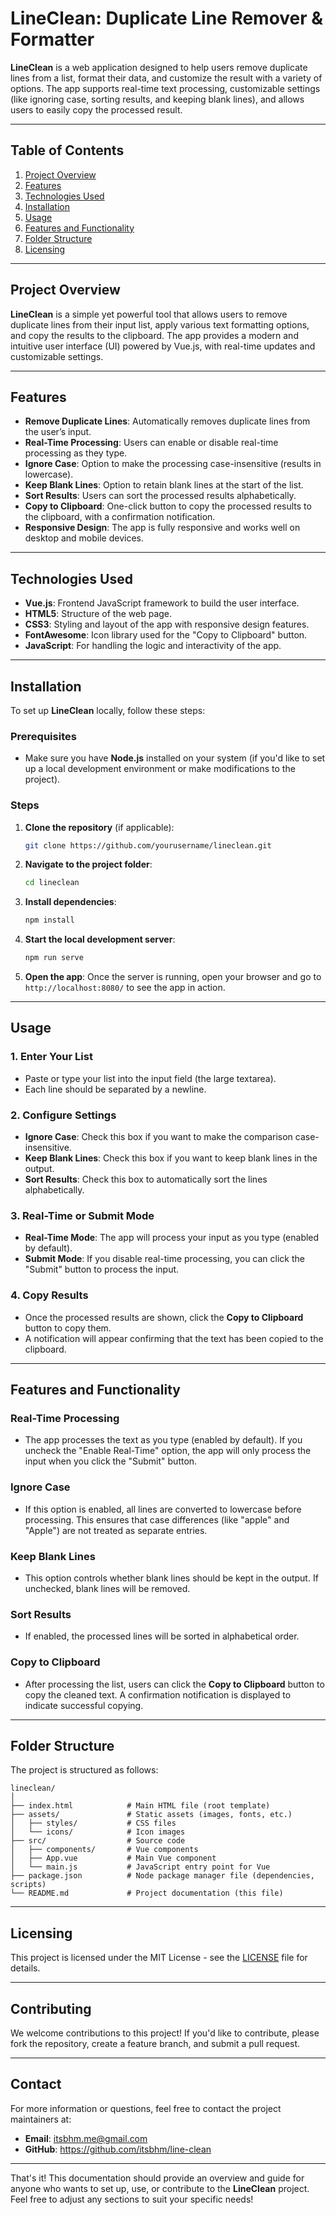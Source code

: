 # **LineClean: Duplicate Line Remover & Formatter**

**LineClean** is a web application designed to help users remove duplicate lines from a list, format their data, and customize the result with a variety of options. The app supports real-time text processing, customizable settings (like ignoring case, sorting results, and keeping blank lines), and allows users to easily copy the processed result.

---

## **Table of Contents**

1. [Project Overview](#project-overview)
2. [Features](#features)
3. [Technologies Used](#technologies-used)
4. [Installation](#installation)
5. [Usage](#usage)
6. [Features and Functionality](#features-and-functionality)
7. [Folder Structure](#folder-structure)
8. [Licensing](#licensing)

---

## **Project Overview**

**LineClean** is a simple yet powerful tool that allows users to remove duplicate lines from their input list, apply various text formatting options, and copy the results to the clipboard. The app provides a modern and intuitive user interface (UI) powered by Vue.js, with real-time updates and customizable settings.

---

## **Features**

- **Remove Duplicate Lines**: Automatically removes duplicate lines from the user’s input.
- **Real-Time Processing**: Users can enable or disable real-time processing as they type.
- **Ignore Case**: Option to make the processing case-insensitive (results in lowercase).
- **Keep Blank Lines**: Option to retain blank lines at the start of the list.
- **Sort Results**: Users can sort the processed results alphabetically.
- **Copy to Clipboard**: One-click button to copy the processed results to the clipboard, with a confirmation notification.
- **Responsive Design**: The app is fully responsive and works well on desktop and mobile devices.

---

## **Technologies Used**

- **Vue.js**: Frontend JavaScript framework to build the user interface.
- **HTML5**: Structure of the web page.
- **CSS3**: Styling and layout of the app with responsive design features.
- **FontAwesome**: Icon library used for the "Copy to Clipboard" button.
- **JavaScript**: For handling the logic and interactivity of the app.

---

## **Installation**

To set up **LineClean** locally, follow these steps:

### Prerequisites
- Make sure you have **Node.js** installed on your system (if you'd like to set up a local development environment or make modifications to the project).

### Steps

1. **Clone the repository** (if applicable):
   ```bash
   git clone https://github.com/yourusername/lineclean.git
   ```

2. **Navigate to the project folder**:
   ```bash
   cd lineclean
   ```

3. **Install dependencies**:
   ```bash
   npm install
   ```

4. **Start the local development server**:
   ```bash
   npm run serve
   ```

5. **Open the app**:
   Once the server is running, open your browser and go to `http://localhost:8080/` to see the app in action.

---

## **Usage**

### 1. **Enter Your List**
   - Paste or type your list into the input field (the large textarea).
   - Each line should be separated by a newline.

### 2. **Configure Settings**
   - **Ignore Case**: Check this box if you want to make the comparison case-insensitive.
   - **Keep Blank Lines**: Check this box if you want to keep blank lines in the output.
   - **Sort Results**: Check this box to automatically sort the lines alphabetically.

### 3. **Real-Time or Submit Mode**
   - **Real-Time Mode**: The app will process your input as you type (enabled by default).
   - **Submit Mode**: If you disable real-time processing, you can click the "Submit" button to process the input.

### 4. **Copy Results**
   - Once the processed results are shown, click the **Copy to Clipboard** button to copy them.
   - A notification will appear confirming that the text has been copied to the clipboard.

---

## **Features and Functionality**

### **Real-Time Processing**
   - The app processes the text as you type (enabled by default). If you uncheck the "Enable Real-Time" option, the app will only process the input when you click the "Submit" button.
  
### **Ignore Case**
   - If this option is enabled, all lines are converted to lowercase before processing. This ensures that case differences (like "apple" and "Apple") are not treated as separate entries.

### **Keep Blank Lines**
   - This option controls whether blank lines should be kept in the output. If unchecked, blank lines will be removed.

### **Sort Results**
   - If enabled, the processed lines will be sorted in alphabetical order.

### **Copy to Clipboard**
   - After processing the list, users can click the **Copy to Clipboard** button to copy the cleaned text. A confirmation notification is displayed to indicate successful copying.

---

## **Folder Structure**

The project is structured as follows:

```
lineclean/
│
├── index.html            # Main HTML file (root template)
├── assets/               # Static assets (images, fonts, etc.)
│   ├── styles/           # CSS files
│   └── icons/            # Icon images
├── src/                  # Source code
│   ├── components/       # Vue components
│   ├── App.vue           # Main Vue component
│   └── main.js           # JavaScript entry point for Vue
├── package.json          # Node package manager file (dependencies, scripts)
└── README.md             # Project documentation (this file)
```

---

## **Licensing**

This project is licensed under the MIT License - see the [LICENSE](LICENSE) file for details.

---

## **Contributing**

We welcome contributions to this project! If you'd like to contribute, please fork the repository, create a feature branch, and submit a pull request.

---

## **Contact**

For more information or questions, feel free to contact the project maintainers at:
- **Email**: itsbhm.me@gmail.com
- **GitHub**: https://github.com/itsbhm/line-clean

---

That's it! This documentation should provide an overview and guide for anyone who wants to set up, use, or contribute to the **LineClean** project. Feel free to adjust any sections to suit your specific needs!